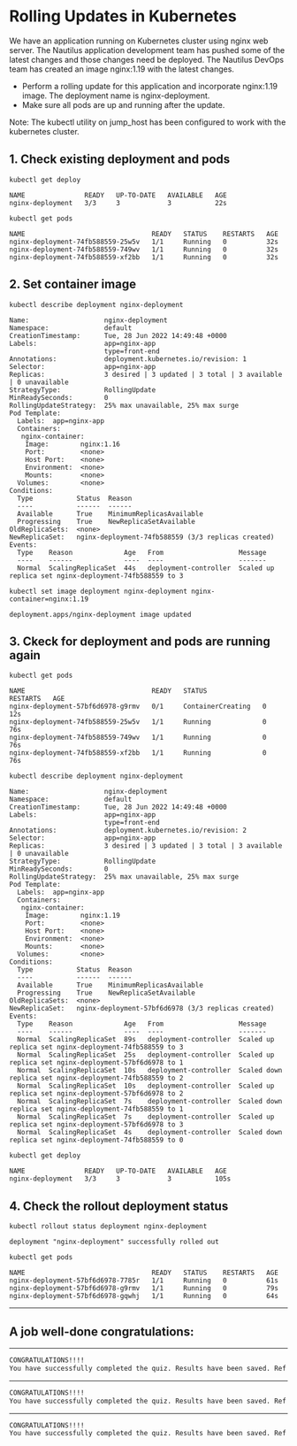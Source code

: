 # Rolling Updates in Kubernetes

We have an application running on Kubernetes cluster using nginx web server. The Nautilus application development team has pushed some of the latest changes and those changes need be deployed. The Nautilus DevOps team has created an image nginx:1.19 with the latest changes.  
- Perform a rolling update for this application and incorporate nginx:1.19 image. The deployment name is nginx-deployment.  
- Make sure all pods are up and running after the update.  

Note: The kubectl utility on jump_host has been configured to work with the kubernetes cluster.


## 1. Check existing deployment and pods
`kubectl get deploy`
```console
NAME               READY   UP-TO-DATE   AVAILABLE   AGE
nginx-deployment   3/3     3            3           22s
```

`kubectl get pods`
```console
NAME                                READY   STATUS    RESTARTS   AGE
nginx-deployment-74fb588559-25w5v   1/1     Running   0          32s
nginx-deployment-74fb588559-749wv   1/1     Running   0          32s
nginx-deployment-74fb588559-xf2bb   1/1     Running   0          32s
```


## 2. Set container image
`kubectl describe deployment nginx-deployment`
```console
Name:                   nginx-deployment
Namespace:              default
CreationTimestamp:      Tue, 28 Jun 2022 14:49:48 +0000
Labels:                 app=nginx-app
                        type=front-end
Annotations:            deployment.kubernetes.io/revision: 1
Selector:               app=nginx-app
Replicas:               3 desired | 3 updated | 3 total | 3 available | 0 unavailable
StrategyType:           RollingUpdate
MinReadySeconds:        0
RollingUpdateStrategy:  25% max unavailable, 25% max surge
Pod Template:
  Labels:  app=nginx-app
  Containers:
   nginx-container:
    Image:        nginx:1.16
    Port:         <none>
    Host Port:    <none>
    Environment:  <none>
    Mounts:       <none>
  Volumes:        <none>
Conditions:
  Type           Status  Reason
  ----           ------  ------
  Available      True    MinimumReplicasAvailable
  Progressing    True    NewReplicaSetAvailable
OldReplicaSets:  <none>
NewReplicaSet:   nginx-deployment-74fb588559 (3/3 replicas created)
Events:
  Type    Reason             Age   From                   Message
  ----    ------             ----  ----                   -------
  Normal  ScalingReplicaSet  44s   deployment-controller  Scaled up replica set nginx-deployment-74fb588559 to 3
```
  
`kubectl set image deployment nginx-deployment nginx-container=nginx:1.19`
```console
deployment.apps/nginx-deployment image updated
```


## 3. Ckeck for deployment and pods are running again
`kubectl get pods`
```console
NAME                                READY   STATUS              RESTARTS   AGE
nginx-deployment-57bf6d6978-g9rmv   0/1     ContainerCreating   0          12s
nginx-deployment-74fb588559-25w5v   1/1     Running             0          76s
nginx-deployment-74fb588559-749wv   1/1     Running             0          76s
nginx-deployment-74fb588559-xf2bb   1/1     Running             0          76s
```

`kubectl describe deployment nginx-deployment`
```console
Name:                   nginx-deployment
Namespace:              default
CreationTimestamp:      Tue, 28 Jun 2022 14:49:48 +0000
Labels:                 app=nginx-app
                        type=front-end
Annotations:            deployment.kubernetes.io/revision: 2
Selector:               app=nginx-app
Replicas:               3 desired | 3 updated | 3 total | 3 available | 0 unavailable
StrategyType:           RollingUpdate
MinReadySeconds:        0
RollingUpdateStrategy:  25% max unavailable, 25% max surge
Pod Template:
  Labels:  app=nginx-app
  Containers:
   nginx-container:
    Image:        nginx:1.19
    Port:         <none>
    Host Port:    <none>
    Environment:  <none>
    Mounts:       <none>
  Volumes:        <none>
Conditions:
  Type           Status  Reason
  ----           ------  ------
  Available      True    MinimumReplicasAvailable
  Progressing    True    NewReplicaSetAvailable
OldReplicaSets:  <none>
NewReplicaSet:   nginx-deployment-57bf6d6978 (3/3 replicas created)
Events:
  Type    Reason             Age   From                   Message
  ----    ------             ----  ----                   -------
  Normal  ScalingReplicaSet  89s   deployment-controller  Scaled up replica set nginx-deployment-74fb588559 to 3
  Normal  ScalingReplicaSet  25s   deployment-controller  Scaled up replica set nginx-deployment-57bf6d6978 to 1
  Normal  ScalingReplicaSet  10s   deployment-controller  Scaled down replica set nginx-deployment-74fb588559 to 2
  Normal  ScalingReplicaSet  10s   deployment-controller  Scaled up replica set nginx-deployment-57bf6d6978 to 2
  Normal  ScalingReplicaSet  7s    deployment-controller  Scaled down replica set nginx-deployment-74fb588559 to 1
  Normal  ScalingReplicaSet  7s    deployment-controller  Scaled up replica set nginx-deployment-57bf6d6978 to 3
  Normal  ScalingReplicaSet  4s    deployment-controller  Scaled down replica set nginx-deployment-74fb588559 to 0
```
  
`kubectl get deploy`
```console
NAME               READY   UP-TO-DATE   AVAILABLE   AGE
nginx-deployment   3/3     3            3           105s
```


## 4. Сheck the rollout deployment status
`kubectl rollout status deployment nginx-deployment`
```console
deployment "nginx-deployment" successfully rolled out
```

`kubectl get pods`
```console
NAME                                READY   STATUS    RESTARTS   AGE
nginx-deployment-57bf6d6978-7785r   1/1     Running   0          61s
nginx-deployment-57bf6d6978-g9rmv   1/1     Running   0          79s
nginx-deployment-57bf6d6978-gqwhj   1/1     Running   0          64s
```


---
## A job well-done congratulations:
---


```bash
CONGRATULATIONS!!!!
You have successfully completed the quiz. Results have been saved. Ref ID:62bb0a7c78bcb637027f8887
```


---


```bash
CONGRATULATIONS!!!!
You have successfully completed the quiz. Results have been saved. Ref ID:6363bc125cb4b15def8680ce
```


---


```bash
CONGRATULATIONS!!!!
You have successfully completed the quiz. Results have been saved. Ref ID:6384ea09f60b7b01cc994953
```
